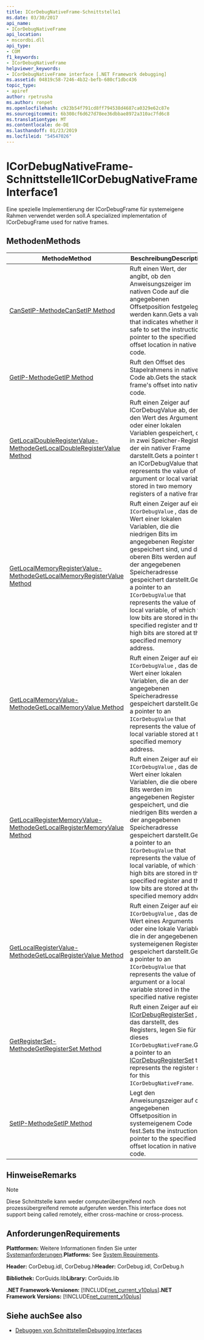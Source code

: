 ```yaml
---
title: ICorDebugNativeFrame-Schnittstelle1
ms.date: 03/30/2017
api_name:
- ICorDebugNativeFrame
api_location:
- mscordbi.dll
api_type:
- COM
f1_keywords:
- ICorDebugNativeFrame
helpviewer_keywords:
- ICorDebugNativeFrame interface [.NET Framework debugging]
ms.assetid: 04819c58-7246-4b32-befb-680cf1dbc436
topic_type:
- apiref
author: rpetrusha
ms.author: ronpet
ms.openlocfilehash: c923b54f791cd8ff794538d4687ca0329e62c87e
ms.sourcegitcommit: 6b308cf6d627d78ee36dbbae8972a310ac7fd6c8
ms.translationtype: MT
ms.contentlocale: de-DE
ms.lasthandoff: 01/23/2019
ms.locfileid: "54547026"
---
```

# <a name="icordebugnativeframe-interface1"></a><span data-ttu-id="a1168-102">ICorDebugNativeFrame-Schnittstelle1</span><span class="sxs-lookup"><span data-stu-id="a1168-102">ICorDebugNativeFrame Interface1</span></span>
<span data-ttu-id="a1168-103">Eine spezielle Implementierung der ICorDebugFrame für systemeigene Rahmen verwendet werden soll.</span><span class="sxs-lookup"><span data-stu-id="a1168-103">A specialized implementation of ICorDebugFrame used for native frames.</span></span>  
  
## <a name="methods"></a><span data-ttu-id="a1168-104">Methoden</span><span class="sxs-lookup"><span data-stu-id="a1168-104">Methods</span></span>  
  
|<span data-ttu-id="a1168-105">Methode</span><span class="sxs-lookup"><span data-stu-id="a1168-105">Method</span></span>|<span data-ttu-id="a1168-106">Beschreibung</span><span class="sxs-lookup"><span data-stu-id="a1168-106">Description</span></span>|  
|------------|-----------------|  
|[<span data-ttu-id="a1168-107">CanSetIP-Methode</span><span class="sxs-lookup"><span data-stu-id="a1168-107">CanSetIP Method</span></span>](../../../../docs/framework/unmanaged-api/debugging/icordebugnativeframe-cansetip-method.md)|<span data-ttu-id="a1168-108">Ruft einen Wert, der angibt, ob den Anweisungszeiger im nativen Code auf die angegebenen Offsetposition festgelegt werden kann.</span><span class="sxs-lookup"><span data-stu-id="a1168-108">Gets a value that indicates whether it is safe to set the instruction pointer to the specified offset location in native code.</span></span>|  
|[<span data-ttu-id="a1168-109">GetIP-Methode</span><span class="sxs-lookup"><span data-stu-id="a1168-109">GetIP Method</span></span>](../../../../docs/framework/unmanaged-api/debugging/icordebugnativeframe-getip-method.md)|<span data-ttu-id="a1168-110">Ruft den Offset des Stapelrahmens in nativen Code ab.</span><span class="sxs-lookup"><span data-stu-id="a1168-110">Gets the stack frame's offset into native code.</span></span>|  
|[<span data-ttu-id="a1168-111">GetLocalDoubleRegisterValue-Methode</span><span class="sxs-lookup"><span data-stu-id="a1168-111">GetLocalDoubleRegisterValue Method</span></span>](../../../../docs/framework/unmanaged-api/debugging/icordebugnativeframe-getlocaldoubleregistervalue-method.md)|<span data-ttu-id="a1168-112">Ruft einen Zeiger auf ICorDebugValue ab, der den Wert des Arguments oder einer lokalen Variablen gespeichert, die in zwei Speicher-Register, der ein nativer Frame darstellt.</span><span class="sxs-lookup"><span data-stu-id="a1168-112">Gets a pointer to an ICorDebugValue that represents the value of an argument or local variable stored in two memory registers of a native frame.</span></span>|  
|[<span data-ttu-id="a1168-113">GetLocalMemoryRegisterValue-Methode</span><span class="sxs-lookup"><span data-stu-id="a1168-113">GetLocalMemoryRegisterValue Method</span></span>](../../../../docs/framework/unmanaged-api/debugging/icordebugnativeframe-getlocalmemoryregistervalue-method.md)|<span data-ttu-id="a1168-114">Ruft einen Zeiger auf ein `ICorDebugValue` , das den Wert einer lokalen Variablen, die die niedrigen Bits im angegebenen Register gespeichert sind, und die oberen Bits werden auf der angegebenen Speicheradresse gespeichert darstellt.</span><span class="sxs-lookup"><span data-stu-id="a1168-114">Gets a pointer to an `ICorDebugValue` that represents the value of a local variable, of which the low bits are stored in the specified register and the high bits are stored at the specified memory address.</span></span>|  
|[<span data-ttu-id="a1168-115">GetLocalMemoryValue-Methode</span><span class="sxs-lookup"><span data-stu-id="a1168-115">GetLocalMemoryValue Method</span></span>](../../../../docs/framework/unmanaged-api/debugging/icordebugnativeframe-getlocalmemoryvalue-method.md)|<span data-ttu-id="a1168-116">Ruft einen Zeiger auf ein `ICorDebugValue` , das den Wert einer lokalen Variablen, die an der angegebenen Speicheradresse gespeichert darstellt.</span><span class="sxs-lookup"><span data-stu-id="a1168-116">Gets a pointer to an `ICorDebugValue` that represents the value of a local variable stored at the specified memory address.</span></span>|  
|[<span data-ttu-id="a1168-117">GetLocalRegisterMemoryValue-Methode</span><span class="sxs-lookup"><span data-stu-id="a1168-117">GetLocalRegisterMemoryValue Method</span></span>](../../../../docs/framework/unmanaged-api/debugging/icordebugnativeframe-getlocalregistermemoryvalue-method.md)|<span data-ttu-id="a1168-118">Ruft einen Zeiger auf ein `ICorDebugValue` , das den Wert einer lokalen Variablen, die die oberen Bits werden im angegebenen Register gespeichert, und die niedrigen Bits werden auf der angegebenen Speicheradresse gespeichert darstellt.</span><span class="sxs-lookup"><span data-stu-id="a1168-118">Gets a pointer to an `ICorDebugValue` that represents the value of a local variable, of which the high bits are stored in the specified register and the low bits are stored at the specified memory address</span></span>|  
|[<span data-ttu-id="a1168-119">GetLocalRegisterValue-Methode</span><span class="sxs-lookup"><span data-stu-id="a1168-119">GetLocalRegisterValue Method</span></span>](../../../../docs/framework/unmanaged-api/debugging/icordebugnativeframe-getlocalregistervalue-method.md)|<span data-ttu-id="a1168-120">Ruft einen Zeiger auf ein `ICorDebugValue` , das den Wert eines Arguments oder eine lokale Variable, die in der angegebenen systemeigenen Register gespeichert darstellt.</span><span class="sxs-lookup"><span data-stu-id="a1168-120">Gets a pointer to an `ICorDebugValue` that represents the value of an argument or a local variable stored in the specified native register.</span></span>|  
|[<span data-ttu-id="a1168-121">GetRegisterSet-Methode</span><span class="sxs-lookup"><span data-stu-id="a1168-121">GetRegisterSet Method</span></span>](../../../../docs/framework/unmanaged-api/debugging/icordebugnativeframe-getregisterset-method.md)|<span data-ttu-id="a1168-122">Ruft einen Zeiger auf ein [ICorDebugRegisterSet](../../../../docs/framework/unmanaged-api/debugging/icordebugregisterset-interface.md) , das darstellt, des Registers, legen Sie für dieses `ICorDebugNativeFrame`.</span><span class="sxs-lookup"><span data-stu-id="a1168-122">Gets a pointer to an [ICorDebugRegisterSet](../../../../docs/framework/unmanaged-api/debugging/icordebugregisterset-interface.md) that represents the register set for this `ICorDebugNativeFrame`.</span></span>|  
|[<span data-ttu-id="a1168-123">SetIP-Methode</span><span class="sxs-lookup"><span data-stu-id="a1168-123">SetIP Method</span></span>](../../../../docs/framework/unmanaged-api/debugging/icordebugnativeframe-setip-method.md)|<span data-ttu-id="a1168-124">Legt den Anweisungszeiger auf die angegebenen Offsetposition in systemeigenem Code fest.</span><span class="sxs-lookup"><span data-stu-id="a1168-124">Sets the instruction pointer to the specified offset location in native code.</span></span>|  
  
## <a name="remarks"></a><span data-ttu-id="a1168-125">Hinweise</span><span class="sxs-lookup"><span data-stu-id="a1168-125">Remarks</span></span>  
  
> [!NOTE]
>  <span data-ttu-id="a1168-126">Diese Schnittstelle kann weder computerübergreifend noch prozessübergreifend remote aufgerufen werden.</span><span class="sxs-lookup"><span data-stu-id="a1168-126">This interface does not support being called remotely, either cross-machine or cross-process.</span></span>  
  
## <a name="requirements"></a><span data-ttu-id="a1168-127">Anforderungen</span><span class="sxs-lookup"><span data-stu-id="a1168-127">Requirements</span></span>  
 <span data-ttu-id="a1168-128">**Plattformen:** Weitere Informationen finden Sie unter [Systemanforderungen](../../../../docs/framework/get-started/system-requirements.md).</span><span class="sxs-lookup"><span data-stu-id="a1168-128">**Platforms:** See [System Requirements](../../../../docs/framework/get-started/system-requirements.md).</span></span>  
  
 <span data-ttu-id="a1168-129">**Header:** CorDebug.idl, CorDebug.h</span><span class="sxs-lookup"><span data-stu-id="a1168-129">**Header:** CorDebug.idl, CorDebug.h</span></span>  
  
 <span data-ttu-id="a1168-130">**Bibliothek:** CorGuids.lib</span><span class="sxs-lookup"><span data-stu-id="a1168-130">**Library:** CorGuids.lib</span></span>  
  
 <span data-ttu-id="a1168-131">**.NET Framework-Versionen:** [!INCLUDE[net_current_v10plus](../../../../includes/net-current-v10plus-md.md)]</span><span class="sxs-lookup"><span data-stu-id="a1168-131">**.NET Framework Versions:** [!INCLUDE[net_current_v10plus](../../../../includes/net-current-v10plus-md.md)]</span></span>  
  
## <a name="see-also"></a><span data-ttu-id="a1168-132">Siehe auch</span><span class="sxs-lookup"><span data-stu-id="a1168-132">See also</span></span>
- [<span data-ttu-id="a1168-133">Debuggen von Schnittstellen</span><span class="sxs-lookup"><span data-stu-id="a1168-133">Debugging Interfaces</span></span>](../../../../docs/framework/unmanaged-api/debugging/debugging-interfaces.md)

